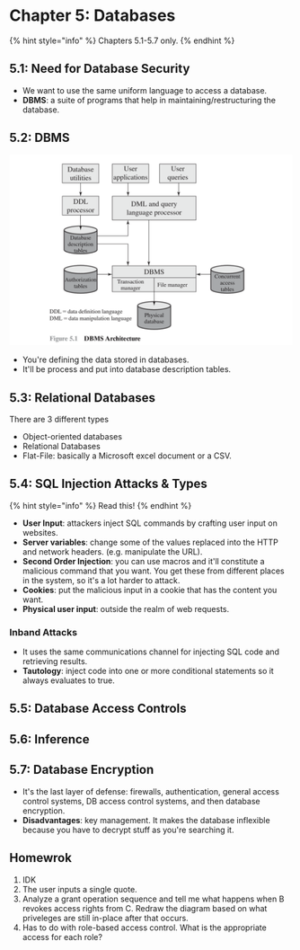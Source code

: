# Chapter 5: Databases

{% hint style="info" %}
Chapters 5.1-5.7 only.
{% endhint %}

## 5.1: Need for Database Security

* We want to use the same uniform language to access a database.
* **DBMS**: a suite of programs that help in maintaining/restructuring the database.

## 5.2: DBMS

![](<../../../.gitbook/assets/image (714).png>)

* You're defining the data stored in databases.
* It'll be process and put into database description tables.

## 5.3: Relational Databases

There are 3 different types

* Object-oriented databases
* Relational Databases
* Flat-File: basically a Microsoft excel document or a CSV.

## 5.4: SQL Injection Attacks & Types

{% hint style="info" %}
Read this!
{% endhint %}

* **User Input**: attackers inject SQL commands by crafting user input on websites.
* **Server variables**: change some of the values replaced into the HTTP and network headers. (e.g. manipulate the URL).
* **Second Order Injection**: you can use macros and it'll constitute a malicious command that you want. You get these from different places in the system, so it's a lot harder to attack.
* **Cookies**: put the malicious input in a cookie that has the content you want.
* **Physical user input**: outside the realm of web requests.

### Inband Attacks

* It uses the same communications channel for injecting SQL code and retrieving results.
* **Tautology**: inject code into one or more conditional statements so it always evaluates to true.

## 5.5: Database Access Controls

## 5.6: Inference

## 5.7: Database Encryption

* It's the last layer of defense: firewalls, authentication, general access control systems, DB access control systems, and then database encryption.
* **Disadvantages**: key management. It makes the database inflexible because you have to decrypt stuff as you're searching it.

## Homewrok

1. IDK
2. The user inputs a single quote.&#x20;
3. Analyze a grant operation sequence and tell me what happens when B revokes access rights from C. Redraw the diagram based on what priveleges are still in-place after that occurs.
4. Has to do with role-based access control. What is the appropriate access for each role?
